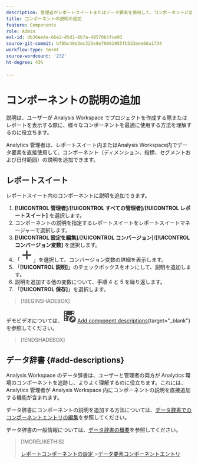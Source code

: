 ```yaml
---
description: 管理者がレポートスイートまたはデータ要素を使用して、コンポーネントに説明を追加する方法について説明します。
title: コンポーネントの説明の追加
feature: Components
role: Admin
exl-id: db36ee4a-66e2-45d1-8b7a-49570b5fce93
source-git-commit: bf8bc40e3ec325e8e70081955fb533eee66a1734
workflow-type: tm+mt
source-wordcount: '232'
ht-degree: 43%

---
```


# コンポーネントの説明の追加

説明は、ユーザーが Analysis Workspace でプロジェクトを作成する際またはレポートを表示する際に、様々なコンポーネントを最適に使用する方法を理解するのに役立ちます。

Analytics 管理者は、レポートスイート内またはAnalysis Workspace内でデータ要素を直接使用して、コンポーネント（ディメンション、指標、セグメントおよび日付範囲）の説明を追加できます。

## レポートスイート

レポートスイート内のコンポーネントに説明を追加できます。

1. **[!UICONTROL 管理者]**/**[!UICONTROL すべての管理者]**/**[!UICONTROL レポートスイート]** を選択します。
1. コンポーネントの説明を指定するレポートスイートをレポートスイートマネージャーで選択します。
1. **[!UICONTROL 設定を編集]**/**[!UICONTROL コンバージョン]**/**[!UICONTROL コンバージョン変数]** を選択します。
1. 「![ 追加 ](/help/assets/icons/Add.svg)」を選択して、コンバージョン変数の詳細を表示します。
1. 「**[!UICONTROL 説明]**」のチェックボックスをオンにして、説明を追加します。
1. 説明を追加する他の変数について、手順 4 と 5 を繰り返します。
1. 「**[!UICONTROL 保存]**」を選択します。

>[!BEGINSHADEBOX]

デモビデオについては、![VideoCheckedOut](/help/assets/icons/VideoCheckedOut.svg) [Add component descriptions](https://video.tv.adobe.com/v/25453?quality=12&learn=on){target="_blank"} を参照してください。

>[!ENDSHADEBOX]


## データ辞書 {#add-descriptions}

Analysis Workspace のデータ辞書は、ユーザーと管理者の両方が Analytics 環境のコンポーネントを追跡し、よりよく理解するのに役立ちます。これには、Analytics 管理者が Analysis Workspace 内にコンポーネントの説明を直接追加する機能が含まれます。

データ辞書にコンポーネントの説明を追加する方法については、[データ辞書でのコンポーネントエントリの編集](/help/analyze/analysis-workspace/components/data-dictionary/edit-entries-data-dictionary.md)を参照してください。

データ辞書の一般情報については、[データ辞書の概要](/help/analyze/analysis-workspace/components/data-dictionary/data-dictionary-overview.md)を参照してください。

>[!MORELIKETHIS]
>
>[ レポートコンポーネントの設定 ](/help/components/vrs/vrs-components.md)
>&#x200B;>[データ要素コンポーネントエントリ ](/help/analyze/analysis-workspace/components/data-dictionary/edit-entries-data-dictionary.md)
>